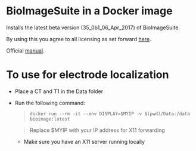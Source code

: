 # BioImageSuite in a Docker image

Installs the latest beta version (35_0b1_06_Apr_2017) of BioImageSuite.

By using this you agree to all licensing as set forward [here](https://medicine.yale.edu/bioimaging/suite/lands/).

Official [manual]( http://www.bioimagesuite.org/doc/bioimagesuite_manual.pdf).


# To use for electrode localization
+ Place a CT and T1 in the Data folder
+ Run the following command:
    > `docker run --rm -it --env DISPLAY=$MYIP -v $(pwd)/Data:/data bioimage:latest`
    
    > Replace $MYIP with your IP address for X11 forwarding
    + Make sure you have an X11 server running locally
